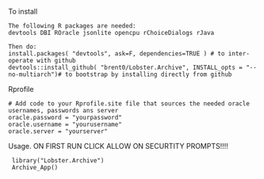 To install

```
The following R packages are needed:
devtools DBI ROracle jsonlite opencpu rChoiceDialogs rJava

Then do:
install.packages( "devtools", ask=F, dependencies=TRUE ) # to inter-operate with github
devtools::install_github( "brent0/Lobster.Archive", INSTALL_opts = "--no-multiarch")# to bootstrap by installing directly from github
```

Rprofile 

```
# Add code to your Rprofile.site file that sources the needed oracle usernames, passwords ans server
oracle.password = "yourpassword"
oracle.username = "yourusername"
oracle.server = "yourserver"
```

Usage.
ON FIRST RUN CLICK ALLOW ON SECURTITY PROMPTS!!!!

```
 library("Lobster.Archive")
 Archive_App()
 ```
 
